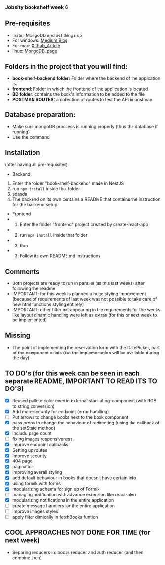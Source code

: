 ### Jobsity bookshelf week 6

## Pre-requisites
- Install MongoDB and set things up
 - For windows: [Medium Blog](https://medium.com/@LondonAppBrewery/how-to-download-install-mongodb-on-windows-4ee4b3493514)
 - For mac: [Github_Article](https://treehouse.github.io/installation-guides/mac/mongo-mac.html)
 - linux: [MongoDB_page](https://docs.mongodb.com/manual/administration/install-on-linux/)

## Folders in the project that you will find:
- __book-shelf-backend folder:__ Folder where the backend of the applcation is.
- __frontend:__ Folder in which the frontend of the application is located
- __BD folder:__ contains the book's information to be added to the file
- __POSTMAN ROUTES:__ a collection of routes to test the API in postman 

## Database preparation:
- Make sure mongoDB proccess is running properly (thus the database if running)
- Use the command

## Installation
(after having all pre-requisites)
- Backend:
 1. Enter the folder "book-shelf-backend" made in NestJS
 2. run `npm install` inside that folder
 3. sdasda
 4. The backend on its own contains a README that contains the instruction for the backend setup

- Frontend
- 1. Enter the folder "frontend" project created by create-react-app
- 2. run `npm install` inside that folder
- 3. Run
- 3. Follow its own README.md instructions

## Comments
- Both projects are ready to run in parallel (as this last weeks) after following the readme
- IMPORTANT: for this week is planned a huge styling improvement (because of requirements of last week was not possible to take care of new html functions styling entirely)
- IMPORTANT: other filter not appearing in the requirements for the weeks like layout dinamic handling were left as extras (for this or next week to be implemented)

## Missing
- The point of implementing the reservation form with the DatePicker, part of the component exists (but the implementation will be available during the day)

## TO DO's (for this week can be seen in each separate README, IMPORTANT TO READ ITS TO DO'S)
- [X] Reused pallete color even in external star-rating-component (with RGB to string conversion)
- [X] Add more security for endpoint (error handling)
- [ ] Put arrows to change books next to the book component
- [X] pass props to change the behaviour of redirecting (using the callback of the setState method)
- [X] includu page count
- [ ] fixing images responsiveness
- [X] improve endpoint callbacks
- [X] Setting up routes
- [X] Improve security
- [X] 404 page
- [X] pagination
- [X] improving averall styling
- [X] add default behaviour in books that doesn't have certain info
- [X] using formik with forms
- [X] modularizing schema for sign up of Formik
- [ ] managing notification with advance extension like react-alert
- [X] modularizing notifications in the entire application 
- [ ] create message handlers for the entire application
- [ ] improve images styles
- [ ] apply filter dimically in fetchBooks funtion

## COOL APPROACHES NOT DONE FOR TIME (for next week)
- Separing reducers in: books reducer and auth reducer (and then combine then)